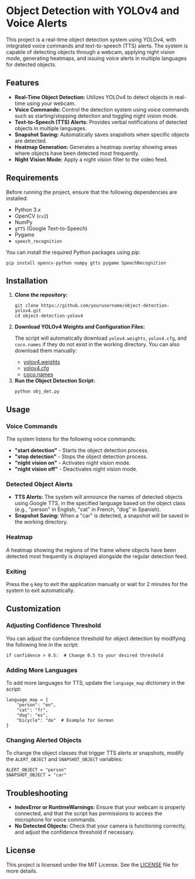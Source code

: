 <!DOCTYPE html>
<html lang="en">
<head>
    <meta charset="UTF-8">
    <meta name="viewport" content="width=device-width, initial-scale=1.0">
   
</head>
<body>
    <h1>Object Detection with YOLOv4 and Voice Alerts</h1>
    <p>This project is a real-time object detection system using YOLOv4, with integrated voice commands and text-to-speech (TTS) alerts. The system is capable of detecting objects through a webcam, applying night vision mode, generating heatmaps, and issuing voice alerts in multiple languages for detected objects.</p>
    <h2>Features</h2>
    <ul>
        <li><strong>Real-Time Object Detection:</strong> Utilizes YOLOv4 to detect objects in real-time using your webcam.</li>
        <li><strong>Voice Commands:</strong> Control the detection system using voice commands such as starting/stopping detection and toggling night vision mode.</li>
        <li><strong>Text-to-Speech (TTS) Alerts:</strong> Provides verbal notifications of detected objects in multiple languages.</li>
        <li><strong>Snapshot Saving:</strong> Automatically saves snapshots when specific objects are detected.</li>
        <li><strong>Heatmap Generation:</strong> Generates a heatmap overlay showing areas where objects have been detected most frequently.</li>
        <li><strong>Night Vision Mode:</strong> Apply a night vision filter to the video feed.</li>
    </ul>
    <h2>Requirements</h2>
    <p>Before running the project, ensure that the following dependencies are installed:</p>
    <ul>
        <li>Python 3.x</li>
        <li>OpenCV (<code>cv2</code>)</li>
        <li>NumPy</li>
        <li><code>gTTS</code> (Google Text-to-Speech)</li>
        <li>Pygame</li>
        <li><code>speech_recognition</code></li>
    </ul>
    <p>You can install the required Python packages using pip:</p>
    <pre><code>pip install opencv-python numpy gtts pygame SpeechRecognition</code></pre>
    <h2>Installation</h2>
    <ol>
        <li><strong>Clone the repository:</strong>
            <pre><code>git clone https://github.com/yourusername/object-detection-yolov4.git
cd object-detection-yolov4</code></pre>
        </li>
        <li><strong>Download YOLOv4 Weights and Configuration Files:</strong>
            <p>The script will automatically download <code>yolov4.weights</code>, <code>yolov4.cfg</code>, and <code>coco.names</code> if they do not exist in the working directory. You can also download them manually:</p>
            <ul>
                <li><a href="https://github.com/AlexeyAB/darknet/releases/download/darknet_yolo_v3_optimal/yolov4.weights" target="_blank">yolov4.weights</a></li>
                <li><a href="https://raw.githubusercontent.com/AlexeyAB/darknet/master/cfg/yolov4.cfg" target="_blank">yolov4.cfg</a></li>
                <li><a href="https://raw.githubusercontent.com/pjreddie/darknet/master/data/coco.names" target="_blank">coco.names</a></li>
            </ul>
        </li>
        <li><strong>Run the Object Detection Script:</strong>
            <pre><code>python obj_det.py</code></pre>
        </li>
    </ol>
    <h2>Usage</h2>
    <h3>Voice Commands</h3>
    <p>The system listens for the following voice commands:</p>
    <ul>
        <li><strong>"start detection"</strong> - Starts the object detection process.</li>
        <li><strong>"stop detection"</strong> - Stops the object detection process.</li>
        <li><strong>"night vision on"</strong> - Activates night vision mode.</li>
        <li><strong>"night vision off"</strong> - Deactivates night vision mode.</li>
    </ul>
    <h3>Detected Object Alerts</h3>
    <ul>
        <li><strong>TTS Alerts:</strong> The system will announce the names of detected objects using Google TTS, in the specified language based on the object class (e.g., "person" in English, "cat" in French, "dog" in Spanish).</li>
        <li><strong>Snapshot Saving:</strong> When a "car" is detected, a snapshot will be saved in the working directory.</li>
    </ul>
    <h3>Heatmap</h3>
    <p>A heatmap showing the regions of the frame where objects have been detected most frequently is displayed alongside the regular detection feed.</p>
    <h3>Exiting</h3>
    <p>Press the <code>q</code> key to exit the application manually or wait for 2 minutes for the system to exit automatically.</p>
    <h2>Customization</h2>
    <h3>Adjusting Confidence Threshold</h3>
    <p>You can adjust the confidence threshold for object detection by modifying the following line in the script:</p>
    <pre><code>if confidence &gt; 0.5:  # Change 0.5 to your desired threshold</code></pre>
    <h3>Adding More Languages</h3>
    <p>To add more languages for TTS, update the <code>language_map</code> dictionary in the script:</p>
    <pre><code>language_map = {
    "person": "en",
    "cat": "fr",
    "dog": "es",
    "bicycle": "de"  # Example for German
}</code></pre>
    <h3>Changing Alerted Objects</h3>
    <p>To change the object classes that trigger TTS alerts or snapshots, modify the <code>ALERT_OBJECT</code> and <code>SNAPSHOT_OBJECT</code> variables:</p>
    <pre><code>ALERT_OBJECT = "person"
SNAPSHOT_OBJECT = "car"</code></pre>
    <h2>Troubleshooting</h2>
    <ul>
        <li><strong>IndexError or RuntimeWarnings:</strong> Ensure that your webcam is properly connected, and that the script has permissions to access the microphone for voice commands.</li>
        <li><strong>No Detected Objects:</strong> Check that your camera is functioning correctly, and adjust the confidence threshold if necessary.</li>
    </ul>
    <h2>License</h2>
    <p>This project is licensed under the MIT License. See the <a href="LICENSE">LICENSE</a> file for more details.</p>
</body>
</html>
